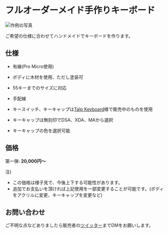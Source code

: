 # フルオーダーメイド手作りキーボード

![作例の写真](https://lh3.googleusercontent.com/e--hKCMHwr6_00eJKtw05VDUydVDjYO5pEZgjp5lQpxlYmfjeuBsFz3uyDQha9nwE78UjUiGrgImwPvf2-7N2_V6ku-2mM4qqDzMnUoZNdj1tJDMzaej390JKRLJvNJbnekiniTMv4dI_fMLnYgH4BmnFhRqb4nn6xzgUMDlLquHj0YO2-_AkyE1MZJnD4VoqLLUNK8SdallAg5gRJiGnO9JIUaTEfglhRDnn87B1y5FzvrZGLbNY1MeMhTVIPM7Gq2QbXKY1gG8oZjBs4GhLcnt0nlyfJc7g0OcaOuSNx30tWOXAL-BmCIlglhi8lMhl7ZyOPtJXIo6JE7gL45SwoTBfz5Vw1Q0VDeDysxdfgdL9oaeEto7fASUKaBN0PCDNoIBI58V90SJfF5BzyrEWW2ZJBF8uHLsE7PXIh37nJm8rrY5Lxlfw_qvEe446CfxlwP5oyc_QVrwI2MYX6hKNMHOTUqbh1xdoms57MdiuPUL6xHnCWm1Iksk2lmUVdXpf8U2965ioQ3elGidQKx90u6U-ajrIBC6-yQIpfrag55TSzyzrhlgl25E_LC0ycWxZeMiDeKJiOyikaAUPIS5nOt-NlHydbNrS9tj43zHiHdNDqwgoOG5o1mHbF9fJA9SQheoQSC4hsBC5_Wn1d2811h5wxIc_kku0Dmlw3A7AlXBDxFITie1-uB3wB7RPy4Ovp6dakmlTF-gKxTDuiODoFg=w1147-h647-no?authuser=0)

ご希望の仕様に合わせてハンドメイドでキーボードを作ります。

## 仕様
- 有線(Pro Micro使用)
- ボディに木材を使用、ただし塗装可
- 55キーまでのサイズに対応
- 手配線

- キースイッチ、キーキャップは[Talp Keyboard](https://talpkeyboard.net/)様で販売中のものを使用
- キーキャップは無刻印でDSA、XDA、MAから選択
- キーキャップの色を選択可能

## 価格
第一弾: **20,000円～**

注)
- この価格は様子見で、今後上下する可能性があります。
- 追加でお支払いを頂ければ上記使用を一部変更することが可能です。(ボディをアクリルに変更、キーキャップを変更など)

## お問い合わせ
ご不明な点などありましたら販売者の[ツイッター](https://twitter.com/oha_oha_Ohashi)までDMをお願いします。